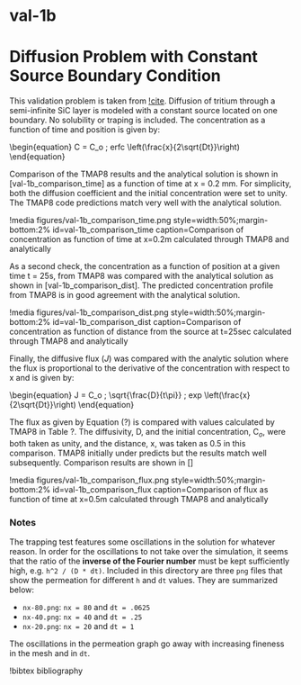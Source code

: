 # val-1b

# Diffusion Problem with Constant Source Boundary Condition

This validation problem is taken from [!cite](longhurst1992verification). Diffusion of tritium through a semi-infinite SiC layer is modeled with a constant
source located on one boundary. No solubility or traping is included. The
concentration as a function of time and position is given by:

\begin{equation}
C = C_o \; erfc \left(\frac{x}{2\sqrt{Dt}}\right)
\end{equation}

Comparison of the TMAP8 results and the analytical solution is shown in
[val-1b_comparison_time] as a function of time at
x = 0.2 mm. For simplicity, both the diffusion coefficient and the initial
concentration were set to unity. The TMAP8 code predictions match very well with
the analytical solution.

!media figures/val-1b_comparison_time.png
    style=width:50%;margin-bottom:2%
    id=val-1b_comparison_time
    caption=Comparison of concentration as function of time at x\=0.2m calculated
     through TMAP8 and analytically

As a second check, the concentration as a function of position at a given time
t = 25s, from TMAP8 was compared with the analytical solution as shown in
[val-1b_comparison_dist]. The predicted concentration profile from TMAP8 is in
good agreement with the analytical solution.

!media figures/val-1b_comparison_dist.png
    style=width:50%;margin-bottom:2%
    id=val-1b_comparison_dist
    caption=Comparison of concentration as function of distance from the source
    at t\=25sec calculated through TMAP8 and analytically

Finally, the diffusive flux ($J$) was compared with the analytic solution where the
flux is proportional to the derivative of the concentration with respect to x and
is given by:

\begin{equation}
J = C_o \; \sqrt{\frac{D}{t\pi}} \; exp \left(\frac{x}{2\sqrt{Dt}}\right)
\end{equation}

The flux as given by Equation (?) is compared with values calculated by TMAP8 in
Table ?. The diffusivity, D, and the initial concentration, C$_o$, were both
taken as unity, and the distance, x, was taken as 0.5 in this comparison.
TMAP8 initially under predicts but the results match well subsequently. Comparison
results are shown in []

!media figures/val-1b_comparison_flux.png
    style=width:50%;margin-bottom:2%
    id=val-1b_comparison_flux
    caption=Comparison of flux as function of time at x\=0.5m calculated through
    TMAP8 and analytically

### Notes

The trapping test features some oscillations in the solution for whatever
reason. In order for the oscillations to not take over the simulation, it seems
that the ratio of the **inverse of the Fourier number** must be kept
sufficiently high, e.g. `h^2 / (D * dt)`. Included in this directory are three
`png` files that show the permeation for different `h` and `dt` values. They are
summarized below:

- `nx-80.png`: `nx = 80` and `dt = .0625`
- `nx-40.png`: `nx = 40` and `dt = .25`
- `nx-20.png`: `nx = 20` and `dt = 1`

The oscillations in the permeation graph go away with increasing fineness in the
mesh and in `dt`.

!bibtex bibliography
